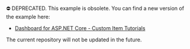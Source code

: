 ⛔ DEPRECATED. This example is obsolete. You can find a new version of the example here:

- [Dashboard for ASP.NET Core - Custom Item Tutorials](https://github.com/DevExpress-Examples/asp-net-core-dashboard-custom-item-tutorials)

The current repository will not be updated in the future.